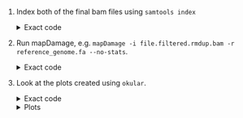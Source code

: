 1. Index both of the final bam files using ```samtools index```
   
    <details> 
    <summary>Exact code</summary>
      
    ```
    samtools index sherlock.filtered.rmdup.bam 
    samtools index holmes.filtered.rmdup.bam 
    ```
     </details>

2. Run mapDamage, e.g. ```mapDamage -i file.filtered.rmdup.bam -r  reference_genome.fa --no-stats```.
    <details> 
    <summary>Exact code</summary>
      
    ```
    mapDamage -i sherlock.filtered.rmdup.bam -r  SherlockHolmes/reference_genome.fasta.gz --no-stats
    mapDamage -i holmes.filtered.rmdup.bam -r  SherlockHolmes/reference_genome.fasta.gz --no-stats
    ```
     </details>   

3. Look at the plots created using ```okular```.
    <details> 
    <summary>Exact code</summary>
      
    ```
   okular results_sherlock.filtered.rmdup/Length_plot.pdf
   okular results_sherlock.filtered.rmdup/Length_plot.pdf
   okular results_holmes.filtered.rmdup/Fragmisincorporation_plot.pdf
   okular results_sherlock.filtered.rmdup/Fragmisincorporation_plot.pdf
    ```
   </details>   

    <details> 
    <summary>Plots</summary>
       
   ![image](https://github.com/abigailramsoe/SherlockHolmes/assets/28560412/738edd02-54b1-44c9-8c54-130af1704d14)


      ![image](https://github.com/abigailramsoe/SherlockHolmes/assets/28560412/e82dec2e-1a01-4525-ab42-d09edc1f768a)

   </details>   
